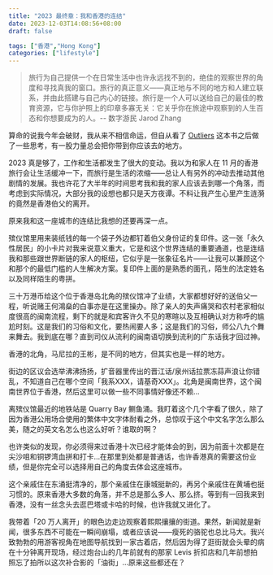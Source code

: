 ```yaml
---
title: "2023 最终章：我和香港的连结"
date: 2023-12-03T14:08:56+08:00
draft: false

tags: ["香港","Hong Kong"]
categories: ["lifestyle"]
---
```


> 旅行为自己提供一个在日常生活中也许永远找不到的，绝佳的观察世界的角度和寻找真我的窗口。旅行的真正意义——真正地与不同的地方和人建立联系，并由此搭建与自己内心的链接。旅行是一个人可以送给自己的最佳的教育资源，它与你护照上的印章多寡无关：它关乎你在旅途中观察到的人生百态和你想要成为的人。-- 数字游民 Jarod Zhang 


算命的说我今年会破财，我从来不相信命运，但自从看了 [Outliers](https://eddy.lu/posts/outliers/) 这本书之后做了一些思考，有一股力量总会把你带到你应该去的地方。

2023 真是够了，工作和生活都发生了很大的变动。我以为和家人在 11 月的香港旅行会让生活缓冲一下，而旅行是生活的浓缩——总让人有另外的冲动去推动其他剧情的发展。我也许花了大半年的时间思考我和我的家人应该去到哪一个角落，而考虑到实际情况，大部分我的设想也都只是天方夜谭。不料让我产生心里产生涟漪的竟然是香港伯父的离开。

原来我和这一座城市的连结比我想的还要再深一点。

殡仪馆里用来装纸钱的每一个袋子外边都钉着伯父身份证的复印件。这一张「永久性居民」的小卡片对我来说意义重大，它是和这个世界连结的重要通道，也是连结我和那些跟世界断链的家人的枢纽，它似乎是一张象征名片——让我可以兼顾这个和那个的最低门槛的人生解决方案。复印件上面的是熟悉的面孔，陌生的法定姓名以及同样陌生的粤拼。

三十万港币给这个位于香港岛北角的殡仪馆冲了业绩，大家都想好好的送伯父一程，听说赌王何鴻燊的白事亦是在这里操办。除了亲人的失声痛哭和农村老家相似度很高的闽南流程，剩下的就是和宾客许久不见的寒暄以及互相确认对方称呼的尴尬时刻。这是我们的习俗和文化，要热闹要人多；这是我们的习俗，师公八九个舞来舞去。我到底在哪？直到司仪从流利的闽南语切换到流利的广东话我才回过神。

香港的北角，马尼拉的王彬，是不同的地方，但其实也是一样的地方。

街边的区议会选举沸沸扬扬，扩音器里传出的晋江话/泉州话拉票冻蒜声浪让你错乱，不知道自己在哪个空间「我系XXX，请基奇XXX」。北角是闽南世界，这个闽南世界位于香港，然后这里可以做一些不同事情好像还不赖…

离殡仪馆最近的地铁站是 Quarry Bay 鲗鱼涌。我盯着这个几个字看了很久，除了因为香港公用场合使用的繁体中文字体耐看之外，总惊叹于这个中文名字怎么那么美，随之的英文名怎么也这么好听？谁取的啊？

也许类似的发现，你必须得来过香港十次已经才能体会的到，因为前面十次都是在尖沙咀和铜锣湾血拼和打卡…在那里到处都是普通话，也许香港真的需要这份业绩，但是你完全可以选择用自己的角度去体会这座城市。

这个亲戚住在东涌挺清净的，那个亲戚住在康城挺新的，再另个亲戚住在黄埔也挺习惯的。原来香港大多数的角落，并不总是那么多人、那么挤。等到有一回我来到香港，没有一丝念头去逛巴塔或卡哈的时候，也许我就又进化了。

我带着「20 万人离开」的眼色边走边观察着熙熙攘攘的街道。果然，新闻就是新闻，很多东西不可能在一瞬间崩塌，或者应该说——瘦死的骆驼也总比马大。我兴致勃勃的用游客视角在地图导航找到一家古着店，然后因为得了逛街就会头晕的病在十分钟离开现场，经过炮台山的几年前就有的那家 Levis 折扣店和几年前想拍照忘了拍所以这次补合影的「油街」…原来这些都还在？

